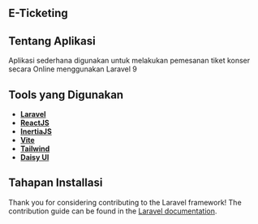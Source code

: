 ## E-Ticketing

## Tentang Aplikasi

Aplikasi sederhana digunakan untuk melakukan pemesanan tiket konser secara Online menggunakan Laravel 9

## Tools yang Digunakan

-   **[Laravel](https://laravel.com/)**
-   **[ReactJS](https://reactjs.org/)**
-   **[InertiaJS](https://inertiajs.com/)**
-   **[Vite](https://vitejs.dev/)**
-   **[Tailwind](https://tailwindcss.com/)**
-   **[Daisy UI](https://daisyui.com/)**

## Tahapan Installasi

Thank you for considering contributing to the Laravel framework! The contribution guide can be found in the [Laravel documentation](https://laravel.com/docs/contributions).
